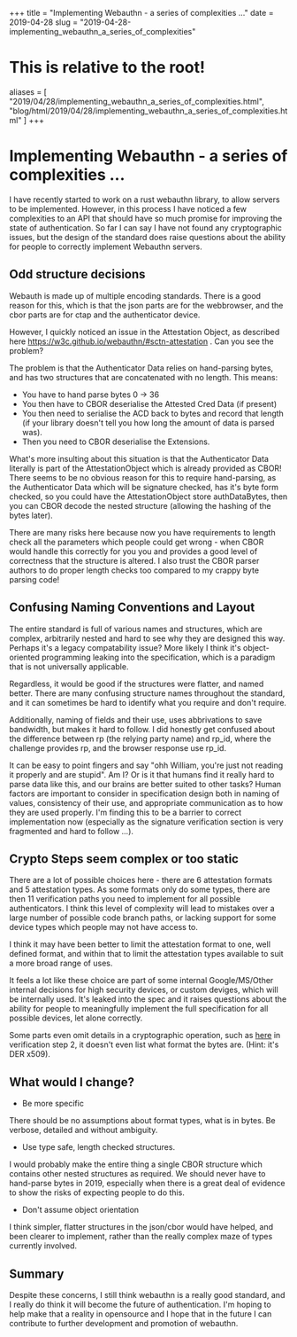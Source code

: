 +++
title = "Implementing Webauthn - a series of complexities ..."
date = 2019-04-28
slug = "2019-04-28-implementing_webauthn_a_series_of_complexities"
# This is relative to the root!
aliases = [ "2019/04/28/implementing_webauthn_a_series_of_complexities.html", "blog/html/2019/04/28/implementing_webauthn_a_series_of_complexities.html" ]
+++
# Implementing Webauthn - a series of complexities \...

I have recently started to work on a rust webauthn library, to allow
servers to be implemented. However, in this process I have noticed a few
complexities to an API that should have so much promise for improving
the state of authentication. So far I can say I have not found any
cryptographic issues, but the design of the standard does raise
questions about the ability for people to correctly implement Webauthn
servers.

## Odd structure decisions

Webauth is made up of multiple encoding standards. There is a good
reason for this, which is that the json parts are for the webbrowser,
and the cbor parts are for ctap and the authenticator device.

However, I quickly noticed an issue in the Attestation Object, as
described here <https://w3c.github.io/webauthn/#sctn-attestation> . Can
you see the problem?

The problem is that the Authenticator Data relies on hand-parsing bytes,
and has two structures that are concatenated with no length. This means:

-   You have to hand parse bytes 0 -\> 36
-   You then have to CBOR deserialise the Attested Cred Data (if
    present)
-   You then need to serialise the ACD back to bytes and record that
    length (if your library doesn\'t tell you how long the amount of
    data is parsed was).
-   Then you need to CBOR deserialise the Extensions.

What\'s more insulting about this situation is that the Authenticator
Data literally is part of the AttestationObject which is already
provided as CBOR! There seems to be no obvious reason for this to
require hand-parsing, as the Authenticator Data which will be signature
checked, has it\'s byte form checked, so you could have the
AttestationObject store authDataBytes, then you can CBOR decode the
nested structure (allowing the hashing of the bytes later).

There are many risks here because now you have requirements to length
check all the parameters which people could get wrong - when CBOR would
handle this correctly for you you and provides a good level of
correctness that the structure is altered. I also trust the CBOR parser
authors to do proper length checks too compared to my crappy byte
parsing code!

## Confusing Naming Conventions and Layout

The entire standard is full of various names and structures, which are
complex, arbitrarily nested and hard to see why they are designed this
way. Perhaps it\'s a legacy compatability issue? More likely I think
it\'s object-oriented programming leaking into the specification, which
is a paradigm that is not universally applicable.

Regardless, it would be good if the structures were flatter, and named
better. There are many confusing structure names throughout the
standard, and it can sometimes be hard to identify what you require and
don\'t require.

Additionally, naming of fields and their use, uses abbrivations to save
bandwidth, but makes it hard to follow. I did honestly get confused
about the difference between rp (the relying party name) and rp_id,
where the challenge provides rp, and the browser response use rp_id.

It can be easy to point fingers and say \"ohh William, you\'re just not
reading it properly and are stupid\". Am I? Or is it that humans find it
really hard to parse data like this, and our brains are better suited to
other tasks? Human factors are important to consider in specification
design both in naming of values, consistency of their use, and
appropriate communication as to how they are used properly. I\'m finding
this to be a barrier to correct implementation now (especially as the
signature verification section is very fragmented and hard to follow
\...).

## Crypto Steps seem complex or too static

There are a lot of possible choices here - there are 6 attestation
formats and 5 attestation types. As some formats only do some types,
there are then 11 verification paths you need to implement for all
possible authenticators. I think this level of complexity will lead to
mistakes over a large number of possible code branch paths, or lacking
support for some device types which people may not have access to.

I think it may have been better to limit the attestation format to one,
well defined format, and within that to limit the attestation types
available to suit a more broad range of uses.

It feels a lot like these choice are part of some internal
Google/MS/Other internal decisions for high security devices, or custom
deviges, which will be internally used. It\'s leaked into the spec and
it raises questions about the ability for people to meaningfully
implement the full specification for all possible devices, let alone
correctly.

Some parts even omit details in a cryptographic operation, such as
[here](https://w3c.github.io/webauthn/#fido-u2f-attestation) in
verification step 2, it doesn\'t even list what format the bytes are.
(Hint: it\'s DER x509).

## What would I change?

-   Be more specific

There should be no assumptions about format types, what is in bytes. Be
verbose, detailed and without ambiguity.

-   Use type safe, length checked structures.

I would probably make the entire thing a single CBOR structure which
contains other nested structures as required. We should never have to
hand-parse bytes in 2019, especially when there is a great deal of
evidence to show the risks of expecting people to do this.

-   Don\'t assume object orientation

I think simpler, flatter structures in the json/cbor would have helped,
and been clearer to implement, rather than the really complex maze of
types currently involved.

## Summary

Despite these concerns, I still think webauthn is a really good
standard, and I really do think it will become the future of
authentication. I\'m hoping to help make that a reality in opensource
and I hope that in the future I can contribute to further development
and promotion of webauthn.

